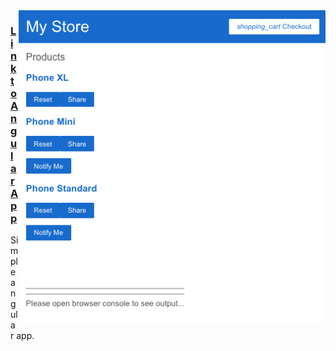 
<a href="https://mohibullahkamal.github.io/Angular_Concepts/">
  <img align="right" src="./appImage.png" height="500">
</a>

### [Link to Angular App](https://mohibullahkamal.github.io/Angular_Concepts/)


Simple angular app.
